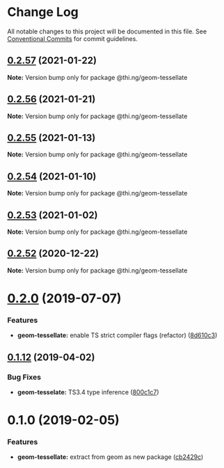 # Change Log

All notable changes to this project will be documented in this file.
See [Conventional Commits](https://conventionalcommits.org) for commit guidelines.

## [0.2.57](https://github.com/thi-ng/umbrella/compare/@thi.ng/geom-tessellate@0.2.56...@thi.ng/geom-tessellate@0.2.57) (2021-01-22)

**Note:** Version bump only for package @thi.ng/geom-tessellate





## [0.2.56](https://github.com/thi-ng/umbrella/compare/@thi.ng/geom-tessellate@0.2.55...@thi.ng/geom-tessellate@0.2.56) (2021-01-21)

**Note:** Version bump only for package @thi.ng/geom-tessellate





## [0.2.55](https://github.com/thi-ng/umbrella/compare/@thi.ng/geom-tessellate@0.2.54...@thi.ng/geom-tessellate@0.2.55) (2021-01-13)

**Note:** Version bump only for package @thi.ng/geom-tessellate





## [0.2.54](https://github.com/thi-ng/umbrella/compare/@thi.ng/geom-tessellate@0.2.53...@thi.ng/geom-tessellate@0.2.54) (2021-01-10)

**Note:** Version bump only for package @thi.ng/geom-tessellate





## [0.2.53](https://github.com/thi-ng/umbrella/compare/@thi.ng/geom-tessellate@0.2.52...@thi.ng/geom-tessellate@0.2.53) (2021-01-02)

**Note:** Version bump only for package @thi.ng/geom-tessellate





## [0.2.52](https://github.com/thi-ng/umbrella/compare/@thi.ng/geom-tessellate@0.2.51...@thi.ng/geom-tessellate@0.2.52) (2020-12-22)

**Note:** Version bump only for package @thi.ng/geom-tessellate





# [0.2.0](https://github.com/thi-ng/umbrella/compare/@thi.ng/geom-tessellate@0.1.17...@thi.ng/geom-tessellate@0.2.0) (2019-07-07)

### Features

* **geom-tessellate:** enable TS strict compiler flags (refactor) ([8d610c3](https://github.com/thi-ng/umbrella/commit/8d610c3))

## [0.1.12](https://github.com/thi-ng/umbrella/compare/@thi.ng/geom-tessellate@0.1.11...@thi.ng/geom-tessellate@0.1.12) (2019-04-02)

### Bug Fixes

* **geom-tesselate:** TS3.4 type inference ([800c1c7](https://github.com/thi-ng/umbrella/commit/800c1c7))

# 0.1.0 (2019-02-05)

### Features

* **geom-tessellate:** extract from geom as new package ([cb2429c](https://github.com/thi-ng/umbrella/commit/cb2429c))
